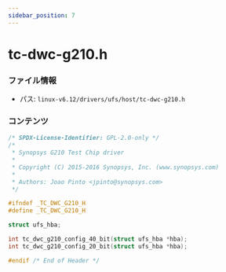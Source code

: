 ```yaml
---
sidebar_position: 7
---
```

# tc-dwc-g210.h

### ファイル情報

- パス: `linux-v6.12/drivers/ufs/host/tc-dwc-g210.h`

### コンテンツ

```h
/* SPDX-License-Identifier: GPL-2.0-only */
/*
 * Synopsys G210 Test Chip driver
 *
 * Copyright (C) 2015-2016 Synopsys, Inc. (www.synopsys.com)
 *
 * Authors: Joao Pinto <jpinto@synopsys.com>
 */

#ifndef _TC_DWC_G210_H
#define _TC_DWC_G210_H

struct ufs_hba;

int tc_dwc_g210_config_40_bit(struct ufs_hba *hba);
int tc_dwc_g210_config_20_bit(struct ufs_hba *hba);

#endif /* End of Header */

```
